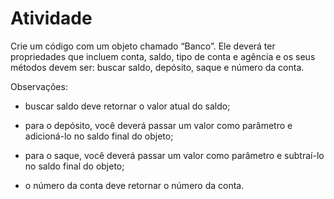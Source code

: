 # Atividade

Crie um código com um objeto chamado “Banco”. Ele deverá ter propriedades que incluem conta, saldo, tipo de conta e agência e os
seus métodos devem ser: buscar saldo, depósito, saque e número da conta.

Observações:

- buscar saldo deve retornar o valor atual do saldo;

- para o depósito, você deverá passar um valor como parâmetro e adicioná-lo no saldo final do objeto;

- para o saque, você deverá passar um valor como parâmetro e subtraí-lo no saldo final do objeto;

- o número da conta deve retornar o número da conta.

